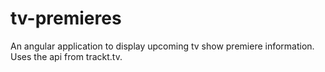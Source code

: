 tv-premieres
============
An angular application to display upcoming tv show premiere information. Uses the api from trackt.tv.